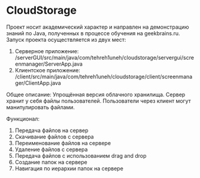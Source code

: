# CloudStorage

Проект носит академический характер и направлен на демонстрацию знаний по Java, полученных в процессе обучения на geekbrains.ru. 
Запуск проекта осуществляется из двух мест:
1. Серверное приложение: /serverGUI/src/main/java/com/tehreh1uneh/cloudstorage/servergui/screenmanager/ServerApp.java
2. Клиентское приложение: /client/src/main/java/com/tehreh1uneh/cloudstorage/client/screenmanager/ClientApp.java

Общее описание:
Упрощённая версия облачного хранилища. Сервер хранит у себя файлы пользователей. Пользователи через клиент могут манипулировать файлами.

Функционал:
1. Передача файлов на сервер
2. Скачивание файлов с сервера
3. Переименование файлов на сервере
4. Удаление файлов с сервера
5. Передача файлов с использованием drag and drop
6. Создание папок на сервере
7. Навигация по иерархии папок на сервере
